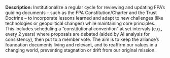 **Description:** Institutionalize a regular cycle for reviewing and updating FPA’s guiding documents – such as the FPA Constitution/Charter and the Trust Doctrine – to incorporate lessons learned and adapt to new challenges (like technologies or geopolitical changes) while maintaining core principles. This includes scheduling a “constitutional convention” at set intervals (e.g., every 2 years) where proposals are debated (aided by AI analysis for consistency), then put to a member vote. The aim is to keep the alliance’s foundation documents living and relevant, and to reaffirm our values in a changing world, preventing stagnation or drift from our original mission.